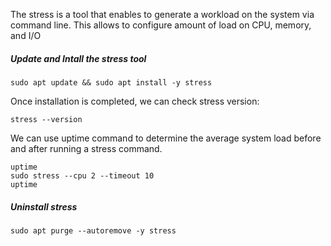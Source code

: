 The stress is a tool that enables to generate a workload on the system via command line. 
This allows to configure amount of load on CPU, memory, and I/O

##### Update and Intall the stress tool
```
sudo apt update && sudo apt install -y stress
```

Once installation is completed, we can check stress version:
```
stress --version
```

We can use uptime command to determine the average system load before and after running a stress command.
```
uptime
sudo stress --cpu 2 --timeout 10
uptime
```


##### Uninstall stress
```
sudo apt purge --autoremove -y stress
```
